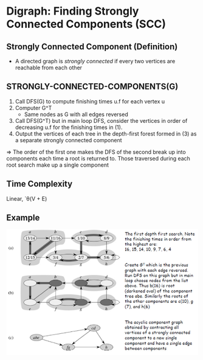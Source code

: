 Digraph: Finding Strongly Connected Components (SCC)
====================================================

## Strongly Connected Component (Definition)
* A directed graph is *strongly connected* if every two
vertices are reachable from each other

## STRONGLY-CONNECTED-COMPONENTS(G)
1. Call DFS(G) to compute finishing times u.f for each vertex u
2. Computer G^T
    * Same nodes as G with all edges reversed
3. Call DFS(G^T) but in main loop DFS, consider the vertices in order of decreasing u.f for the finishing times in (1).
4. Output the vertices of each tree in the depth-first forest formed in (3) as a separate strongly connected component

=> The order of the first one makes the DFS of the second break up into components each time a root is returned to. Those traversed during each root search make up a single component

## Time Complexity
Linear, `θ(V + E)

## Example
![img](./img/scc-example-1.jpg)
